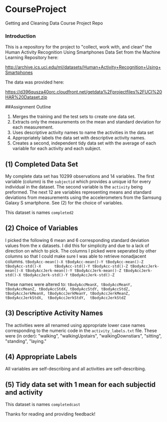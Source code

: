 CourseProject
=============

Getting and Cleaning Data Course Project Repo

### Introduction

This is a repository for the project to "collect, work with, and clean" the 
Human Activity Recognition Using Smartphones Data Set from the Machine Learning
Repository here:

http://archive.ics.uci.edu/ml/datasets/Human+Activity+Recognition+Using+Smartphones 

The data was provided here:

https://d396qusza40orc.cloudfront.net/getdata%2Fprojectfiles%2FUCI%20HAR%20Dataset.zip 

##Assignment Outline

1. Merges the training and the test sets to create one data set.
2. Extracts only the measurements on the mean and standard deviation for each measurement. 
3. Uses descriptive activity names to name the activities in the data set
4. Appropriately labels the data set with descriptive activity names. 
5. Creates a second, independent tidy data set with the average of each variable for each activity and each subject.

## (1) Completed Data Set
My complete data set has 10299 observations and 14 variables. The first variable (column)
is the `subjectid` which provides a unique id for every individual in the dataset. 
The second variable is the `activity` being preformed. The next 12 are variables representing
means and standard deviations from measurements using the accelerometers from the 
Samsung Galaxy S smartphone. See (2) for the choice of variables.

This dataset is names `completed2`

## (2) Choice of Variables
I picked the following 6 mean and 6 corresponding standard deviation values from the
x datasets. I did this for simplicity and due to a lack of direction on which to pick.
The columns I picked were seperated by other columns so that I could make sure I was
able to retrieve nonadjacent columns.
`tBodyAcc-mean()-X
tBodyAcc-mean()-Y
tBodyAcc-mean()-Z
tBodyAcc-std()-X     
tBodyAcc-std()-Y
tBodyAcc-std()-Z
tBodyAccJerk-mean()-X
tBodyAccJerk-mean()-Y
tBodyAccJerk-mean()-Z
tBodyAccJerk-std()-X
tBodyAccJerk-std()-Y
tBodyAccJerk-std()-Z`

These names were altered to: 
           `tBodyAccMeanX, tBodyAccMeanY, tBodyAccMeanZ,
            tBodyAccStdX, tBodyAccStdY, tBodyAccStdZ,
            tBodyAccJerkMeanX, tBodyAccJerkMeanY, tBodyAccJerkMeanZ,
            tBodyAccJerkStdX,  tBodyAccJerkStdY,  tBodyAccJerkStdZ`
           
## (3) Descriptive Activity Names
The activities were all renamed using appropriate lower case names corresponding
to the numeric code in the `activity_labels.txt` file. These were (in order):
"walking", "walkingUpstairs", "walkingDownstiars", "sitting", "standing", "laying."

## (4) Appropriate Labels
All variables are self-describing and all activities are self-describing.

## (5) Tidy data set with 1 mean for each subjectid and activity
This dataset is names `completedcast`

Thanks for reading and providing feedback!
